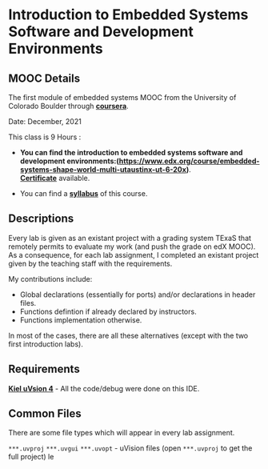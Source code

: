 # Introduction to Embedded Systems Software and Development Environments

## MOOC Details

The first module of embedded systems MOOC from the University of Colorado Boulder through [**coursera**](https://www.coursera.org/).

Date: December, 2021

This class is 9 Hours : 
- **You can find the introduction to embedded systems software and development environments:(https://www.edx.org/course/embedded-systems-shape-world-multi-utaustinx-ut-6-20x)**. \
  [**Certificate**](https://github.com/AhmedHassan95/Makefile/blob/master/Certificate.pdf) available.

- You can find a **[syllabus](syllabus.md)** of this course.

## Descriptions

Every lab is given as an existant project with a grading system TExaS that remotely permits to evaluate my work (and push the grade on edX MOOC). \
As a consequence, for each lab assignment, I completed an existant project given by the teaching staff with the requirements.

My contributions include:
- Global declarations (essentially for ports) and/or declarations in header files. 
- Functions defintion if already declared by instructors.
- Functions implementation otherwise.

In most of the cases, there are all these alternatives (except with the two first introduction labs).


## Requirements

**[Kiel uVsion 4](https://www.keil.com/demo/eval/armv4.htm)** - All the code/debug were done on this IDE. 

## Common Files

There are some file types which will appear in every lab assignment.

`***.uvproj` `***.uvgui` `***.uvopt` - uVision files (open `***.uvproj` to get the full project) 
le
